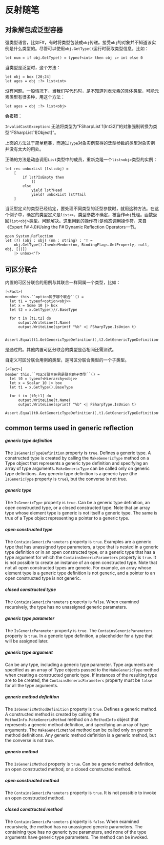 # 反射随笔

## 对象解包成泛型容器

强类型语言，比如F#，有时将类型包装成`obj`传递。接受`obj`的对象并不知道该实例是什么类型的。尽管可以使用`obj.GetType()`运行时获取类型信息。比如：

```F#
let num = if obj.GetType() = typeof<int> then obj :> int else 0
```

当类型是泛型时，这个方法：

```
let obj = box [20;24]
let ages = obj :?> list<int>
```

没有问题。一般情况下，当我们写代码时，是不知道列表元素的具体类型，可能元素类型有很多种，用这个方法：

```F#
let ages = obj :?> list<obj>
```

会报错：

`InvalidCastException`: 无法将类型为“FSharpList\`1[Int32]”的对象强制转换为类型“FSharpList\`1[Object]”。

上面的方法过于简单粗暴，而通过`Type`对象实例获得的泛型参数的类型对象实例并没有太大的用处。

正确的方法是动态调用`List`类型中的成员，重新克隆一个`list<obj>`类型的实例：

```F#
let rec unboxList (lst:obj) =
    [
        if lst?IsEmpty then
            ()
        else
            yield lst?Head
            yield! unboxList lst?Tail
    ]
```

当泛型定义的类型已经给定，要处理不同类型的泛型参数时，就用这种方法。在这个例子中，确定的类型定义是`list<>`，类型参数不确定，被当作`obj`处理。函数返回`list<obj>`类型。问题解决。这里用到的操作符`?`是动态调用操作符，来自《Expert F# 4.0》Using the F# Dynamic Reflection Operators一节。

```F#
open System.Reflection
let (?) (obj : obj) (nm : string) : 'T =
    obj.GetType().InvokeMember(nm, BindingFlags.GetProperty, null, obj, [||])
    |> unbox<'T>
```

## 可区分联合

内置的可区分联合的用例与其联合一样同属一个类型，比如：

```F#
[<Fact>]
member this.``option属于哪个联合``() =
  let t1 = typeof<option<obj>>
  let x = Some 10 |> box
  let t2 = x.GetType()//.BaseType

  for t in [t1;t2] do
      output.WriteLine(t.Name)
      output.WriteLine(sprintf "%b" <| FSharpType.IsUnion t)

  Assert.Equal(t1.GetGenericTypeDefinition(),t2.GetGenericTypeDefinition())
```

是通过的。其他内置可区分联合的类型是否相同还需测试。

自定义可区分联合用例的类型，是可区分联合类型的一个子类型。

```F#
[<Fact>]
member this.``可区分联合用例是联合的子类型``() =
  let t0 = typeof<Hierarchy<obj>>
  let x = Scalar 10 |> box
  let t1 = x.GetType().BaseType

  for t in [t0;t1] do
      output.WriteLine(t.Name)
      output.WriteLine(sprintf "%b" <| FSharpType.IsUnion t)
  Assert.Equal(t0.GetGenericTypeDefinition(),t1.GetGenericTypeDefinition())
```

## common terms used in generic reflection

##### generic type definition

The `IsGenericTypeDefinition` property is `true`.  Defines a generic type. A constructed type is created by calling the `MakeGenericType` method on a Type object that represents a generic type definition and specifying an array of type arguments.  `MakeGenericType` can be called only on generic type definitions.  Any generic type definition is a generic type (the `IsGenericType` property is `true`), but the converse is not true.

##### generic type

The `IsGenericType` property is `true`.  Can be a generic type definition, an open constructed type, or a closed constructed type.  Note that an array type whose element type is generic is not itself a generic type. The same is true of a Type object representing a pointer to a generic type.

##### open constructed type

The `ContainsGenericParameters` property is `true`.  Examples are a generic type that has unassigned type parameters, a type that is nested in a generic type definition or in an open constructed type, or a generic type that has a type argument for which the `ContainsGenericParameters` property is `true`.  It is not possible to create an instance of an open constructed type.  Note that not all open constructed types are generic. For example, an array whose element type is a generic type definition is not generic, and a pointer to an open constructed type is not generic.

##### closed constructed type

The `ContainsGenericParameters` property is `false`.  When examined recursively, the type has no unassigned generic parameters.

##### generic type parameter

The `IsGenericParameter` property is `true`.  The `ContainsGenericParameters` property is `true`.  In a generic type definition, a placeholder for a type that will be assigned later.

##### generic type argument

Can be any type, including a generic type parameter.  Type arguments are specified as an array of Type objects passed to the `MakeGenericType` method when creating a constructed generic type. If instances of the resulting type are to be created, the `ContainsGenericParameters` property must be `false` for all the type arguments.

#####  generic method definition

The `IsGenericMethodDefinition` property is `true`. Defines a generic method. A constructed method is created by calling the `MethodInfo.MakeGenericMethod` method on a `MethodInfo` object that represents a generic method definition, and specifying an array of type arguments. The `MakeGenericMethod` method can be called only on generic method definitions. Any generic method definition is a generic method, but the converse is not true. 

#####  generic method

 The `IsGenericMethod` property is `true`. Can be a generic method definition, an open constructed method, or a closed constructed method. 

#####  open constructed method

 The `ContainsGenericParameters` property is `true`. It is not possible to invoke an open constructed method. 

#####  closed constructed method 

 The `ContainsGenericParameters` property is `false`. When examined recursively, the method has no unassigned generic parameters. The containing type has no generic type parameters, and none of the type arguments have generic type parameters. The method can be invoked. 
